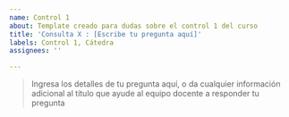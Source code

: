 ```yaml
---
name: Control 1
about: Template creado para dudas sobre el control 1 del curso
title: 'Consulta X : [Escribe tu pregunta aquí]'
labels: Control 1, Cátedra
assignees: ''

---
```


> Ingresa los detalles de tu pregunta aquí, o da cualquier información  adicional al título que ayude al equipo docente a responder tu pregunta
